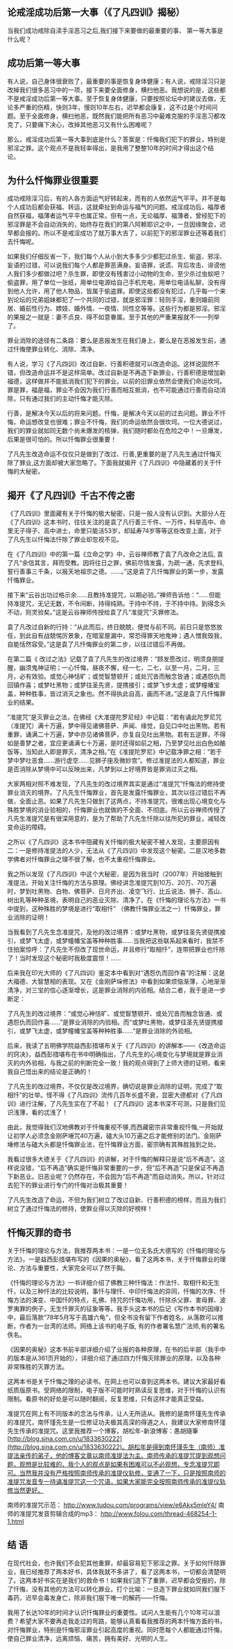 ## 论戒淫成功后第一大事（《了凡四训》揭秘） 

当我们成功戒除自渎手淫恶习之后,我们接下来要做的最重要的事、 第一等大事是什么呢？ 

##    成功后第一等大事

有人说，自己身体很衰败了，最重要的事是恢复身体健康；有人说，戒除淫习只是改掉我们很多恶习中的一项，接下来要全面修身，横扫他恶。我想说的是，这些都不是戒淫成功后第一等大事。至于恢复身体健康，只要按照论坛中的建议去做，无论多严重的伤精，快则3年，慢则10年左右，迟早都会康复，这不过是个时间问题。至于全面修身，横扫他恶，既然我们能把所有恶习中最难克服的手淫恶习都攻克了，只要痛下决心，改掉其他恶习又有什么困难呢？

那么，戒淫成功后第一等大事到底是什么？答案是：忏悔我们犯下的罪业，特别是邪淫之罪。这个观点不是我轻率得出，是我用了整整10年的时间才得出这个结论。

##   为什么忏悔罪业很重要  

成功戒除淫习后，有的人各方面运气好转起来，而有的人依然运气平平。并不是每个人成功后都会获福、转运，这就牵扯到命运与福气的问题。戒淫成功后，福厚者自然获福，福薄者运气平平也属正常。但有一点，无论福厚、福薄者，曾经犯下的邪淫罪是不会自动消失的，始终存在我们的第八阿赖耶识之中，一旦因缘聚会，迟早都会报的。所以不是戒淫成功了就万事大吉了，以前犯下的邪淫罪业还等着我们去忏悔呢。

如果我们仔细反省一下，我们每个人从小到大多多少少都犯过杀生、偷盗、邪淫、妄语的过错，可以说我们每个人都是罪恶满身。妄语罪，说谎、背后攻击、诽谤他人我们多少都做过吧？杀生罪，即使没有残害过小动物的生命，至少杀过虫蚁吧？偷盗罪，用了单位一张纸，用单位电源给自己手机充电，用单位电话私聊，没有得到他人允许，用了他人物品，皆属于偷盗罪。即使这些都没有犯过，几乎每一个来到论坛的兄弟姐妹都犯了一个共同的过错，就是邪淫罪：轻则手淫，重则婚前同居、婚前性行为、嫖妓、婚外情、一夜情、同性恋等等。这些行为都是邪淫。邪淫的果报之一就是：妻不贞良、得不如意眷属。至于其他的严重果报就不一一列举了。

罪业消除的途径有二条路：要么是恶报发生在我们身上，要么是在恶报发生前，通过忏悔使罪业转化、消除、清净。

有人说，学习《了凡四训》改过自新、行善积德就可以改造命运。这样说固然不错，但改造命运并不是这样简单。改过自新是不再造下新罪业，行善积德是增加新福德，这样做并不能抵消我们犯下的罪业。以前的旧罪业依然会使我们命运坎坷。罪是罪，福是福，罪业不会因为我们行善而相互抵消，也不可能通过行善而自动消除，只有通过我们的主动忏悔才能灭除。

行善，是解决今天以后的将来问题。忏悔，是解决今天以前的过去问题。罪业不忏悔，命运想改变也很难；罪业不忏悔，我们的命运依然会很坎坷。一位大德说过，我们的罪业就如同无数个尚未爆发的核弹，我们随时都处在危险之中！一旦爆发，后果是很可怕的。所以忏悔罪业很重要！

了凡先生改造命运不仅仅只是做到了改过、行善,更重要的是了凡先生通过忏悔灭除了罪业,这方面却被大家忽略了。下面我就揭开《了凡四训》中隐藏着的关于忏悔的大秘密。

## 揭开《了凡四训》千古不传之密

《了凡四训》里面藏有关于忏悔的极大秘密，只是一般人没有认识到。大部分人在《了凡四训》这本书时，往往关注的是袁了凡行善三千件、一万件，科举高中、命里无子得子、高中进士，命里只能活53岁，却延寿74岁等等这些改变上面，对于了凡先生以忏悔法忏除了罪业却忽视不见。

在《了凡四训》中的第一篇《立命之学》中，云谷禅师教了袁了凡改命之法后, 袁了凡“余信其言，拜而受教。因将往日之罪，佛前尽情发露，为疏一通，先求登科,誓行善事三千条，以报天地祖宗之德。……。”这是袁了凡忏悔罪业的第一步，发露忏悔罪业。

接下来“云谷出功过格示余……且教持准提咒，以期必验。”禅师告诉他：“……但能持准提咒，无记无数，不令间断，持得纯熟。于持中不持，于不持中持。到得念头不动，则灵验矣。”这是云谷禅师传授给袁了凡“准提咒”灭罪修法。

袁了凡改过自新的行持：“从此而后，终日兢兢，便觉与前不同。前日只是悠悠放任，到此自有战兢惕厉景象，在暗室屋漏中，常恐得罪天地鬼神；遇人憎我毁我，自能恬然容受。”这是袁了凡忏悔罪业的第二步，以往过错后不再做。

在第二篇《 改过之法》记载了袁了凡先生的改过境界：“顾发愿改过，明须良朋提醒，幽须鬼神证明；一心忏悔，昼夜不懈，经一七，二七，以至一月，二月，三月，必有效验。或觉心神恬旷；或觉智慧顿开；或处冗沓而触念皆通；或遇怨仇而回镇作喜；或梦吐黑物；或梦往圣先贤，提携接引；或梦飞步太虚；或梦幢幡宝盖，种种胜事，皆过消灭之象也。然不得执此自高，画而不进。”这是袁了凡忏悔罪业的结果。

“准提咒”是灭罪业之法，在佛经《大准提陀罗尼经》中记载：“若有诵此陀罗尼咒（准提咒）满十万遍，梦中得见诸佛菩萨、声闻、缘觉，自见口中吐出黑物。若有重罪，诵满二十万遍，梦中亦见诸佛菩萨，亦复自见吐出黑物。若有五逆罪，不得如是善梦之者，宜应更诵满七十万遍，是时还得如前之相，乃至梦见吐出白色如酪饭等，当知此人即是罪灭，清净之相。”在《准提陀罗尼》中记载净罪之相：“若于梦中梦吐恶食……游行虚空……见狮子座及微妙宫”。修过准提法的人都知道，罪业是否消除从梦境中可以反映出来，凡梦到以上好境界皆是罪消过灭之相。

大家两相对照不难发现，了凡先生的改过境界其实是通过“准提咒”忏悔法的修持使罪业消灭的境界。了凡先生忏悔罪业，首先是发露忏悔罪业，其次以往过错后不再做，全面止恶。如果了凡先生只做到了这两点，不持准提咒，很难出现心境变化与殊胜梦境的消业验相的，忏悔罪业也就做的不全面、不彻底。所以云谷禅师传授了凡先生准提咒是有很深用意的，是为了帮助了凡先生忏除以往所犯的罪业，减轻改变命运的障碍。

之所以《了凡四训》这本书中隠藏有关忏悔的极大秘密不被人发现，主要原因有二：一是修持准提法的人少，无法从《了凡四训》中发现这个秘密。二是汉地多数学佛者对忏悔罪业之理不很了解，也不太重视忏悔罪业。

我之所以发现《了凡四训》中这个大秘密，是因为我当时（2007年）开始接触到准提法，开始关注忏悔的方法与原理。佛经讲念准提咒到10万、20万、70万遍时，梦到吐黑物、白物、佛菩萨、日月齐出、凌空飞行、比丘说法、狮子、高山、树出乳等种种圣境，表明自己的恶业灭除、清净了。在《忏悔的理论与方法》一书中提到，这种殊胜的梦境是进行“取相忏” （佛教忏悔罪业法之一）忏悔罪业，罪业消除的证明！   

当我看到了凡先生念准提咒，及他的改过境界：或梦吐黑物，或梦往圣先贤提携接引，或梦飞太虚，或梦幢幡宝盖等种种胜事……当我把这些联系起来看时，我禁不住拍案惊呼：了凡先生不但改了现世命运，并且修行“取相忏”，连带把罪业也忏除了！当时发现这个秘密时我极度震惊！……

后来我在印光大师的《了凡四训》鉴定本中看到对“遇怨仇而回作喜”的注解：这是大福德、大智慧相的表现。又在《金刚萨垛修法》中看到如果烦恼渐薄，心地渐渐清净，对三宝的信心逐渐增长，这是罪业消除的内验相。结合二者，我于是进一步断定：

了凡先生的改过境界：“或觉心神恬旷、或觉智慧顿开、或处冗沓而触念皆通、或遇怨仇而回作喜……”是罪业消除的内验相。而“或梦吐黑物，或梦往圣先贤提携接引，或梦飞太虚，或梦幢幡宝盖等种种胜事……”是罪业消除的外验相。

后来，我读了五明佛学院益西彭措堪布关于《了凡四训》的讲解本——《改造命运的窍决》，益西彭措堪布在书中明确指出，了凡先生的心境变化与梦境就是罪业消灭的内外验相，与我之前的判断完全一致！我的观点得到了上师大德的证明，看来我自己悟出来的结论是正确的！

了凡先生的改过境界，不仅仅是改过境界，确切说是罪业消除的证明，完成了“取相忏”的壮举。怪不得《了凡四训》流传几百年长盛不衰，显密大德都对《了凡四训》进行注解，了凡先生实在了不起！《了凡四训》这本书深不可测，只是我们见识浅薄，看的忒浅了！

由此，我觉得我们汉地佛教对于忏悔重视不够,而西藏密宗非常重视忏悔,一开始就让初学人必须念金刚萨埵咒40万遍，磕大头10万遍之后才能修别的法门。金刚萨埵修法与磕大头都是忏悔罪业法，在忏悔罪业方面，密宗确有其殊胜独到之处。

我看过很多大德关于《了凡四训》的讲解，对于忏悔的解释只是说“后不再造”。这样说没错，“后不再造”确实是忏悔非常重要的一步，但“后不再造”只是保证不再造下新恶业。旧恶业呢？仍然存在，不会因为“后不再造”而自动消失。所以，针对过去犯下的罪业进行专门的忏悔对治极其重要！

了凡先生改造了命运，不但为我们树立了改过自新、行善积德的榜样，而且为我们树立了通过忏悔法的修持，使罪业得以灭除的好榜样！

## 忏悔灭罪的奇书 
  关于忏悔的理论与方法，我推荐两本书：一是一位无名氏大德写的《忏悔的理论与方法》，一是益西彭措堪布写的《因果的奥秘》，看了这两本书，关于忏悔罪业的理论、方法与重要性，大家完全可以了然于胸。

《忏悔的理论与方法》一书详细介绍了佛教三种忏悔法：作法忏、取相忏和无生忏，以及三种忏法的比较说明，事忏与理忏、中印忏悔法的异同，忏悔的次序、忏悔方法的演变、中国忏的特点，礼佛、持咒的忏悔功用，忏除杀父罪、害母罪、波罗夷罪的例子，无生忏罪灭的征象等等。我手头这本书的后记《写作本书的因缘》中，最后落款“78年5月写于高雄六龟”，但全书没有留下作者姓名，从落款可以推断，作者为一台湾的法师。网络上该书的电子版, 有的作者署名慧广法师,有的署名佚名。 

《因果的奥秘》这本书前半部详细介绍了业报的各种原理，在书的后半部（我手中的版本是从361页开始的），详细介绍了通过四力忏悔灭除罪业的原理，以及各种非常殊胜的灭罪方法。

这两本书是关于忏悔之理的必读书。在网上也可以查到这两本书。建议大家最好看纸质版原书。受网络的限制，电子版不可能时时熟读反复思维，对于忏悔的认识有限制。看原书的好处是可以随时翻阅，反复思维，只有这样才能真正受益。

准提咒在网上有不同版本的念法与传承，让人无所适从。我修的是南怀瑾先生传承的准提咒，南怀瑾先生是一位修证功夫极其高深的得道之人，我建议大家修南怀瑾先生传承的准提咒。这里我推荐一个博客，胡松年-新浪博客：愚胡隨筆[http://blog.sina.com.cn/u/1833630222](http://blog.sina.com.cn/u/1833630222)。胡松年是得到南怀瑾先生（南师）准提法亲传的弟子，他的博客文章以南师准提法为主。南师传承的准提咒提到观想问题，观想是比较难的，我个人的观点是如果有困难可以不必观想，专念准提咒即可。当然我并没有严格按照南师传承的准提仪轨修，变通了一下，只是按照南师的准提咒发音专一持诵准提咒这一个咒语，如果大家能完全按照南师传承的准提仪轨修当然更好。

南师的准提咒示范：
http://www.tudou.com/programs/view/e6Akx5mleY4/
南师的准提咒发音剪辑合成的mp3：
http://www.folou.com/thread-468254-1-1.html

##                           结     语
在现代社会，也许我们不会犯其他重罪，却最容易犯下邪淫之罪。关于如何忏除罪业，我已经推荐了两本好书，具体我就不多讲了，看了这两本书，一切都会清楚明了。这两本好书实在是我们的救命书！如果我们造下了重罪，迟早都会受报的，除了忏悔，没有其他的方法可以转化罪业。打个比喻：一旦造下罪业就如同我们服下毒药，迟早会毒发身亡，除非我们服下唯一的解药——忏悔。

我用了长达10年的时间才认识忏悔罪业的重要性。试问人生能有几个10年可以浪费？希望大家不要再走我走过的弯路，能够认真看看我推荐的两本忏悔方面的书，对忏悔罪业，特别是忏悔邪淫罪业引起高度的重视。同时愿每个人都能通过忏悔，使自己罪业清净，远离烦恼、痛苦，拥有美好、光明的人生。
